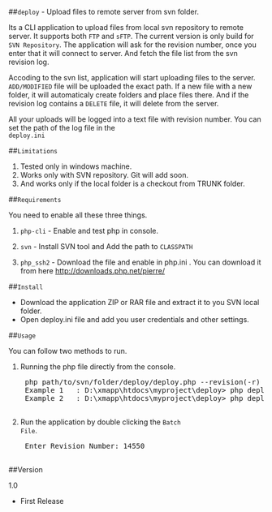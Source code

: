 ##<code>deploy</code> - Upload files to remote server from svn folder.

Its a CLI application to upload files from local svn repository to remote server. It supports both <code>FTP</code> and <code>sFTP</code>. 
The current version is only build for <code>SVN Repository</code>. The application will ask for the revision number, once you enter
that it will connect to server. And fetch the file list from the svn revision log. 

Accoding to the svn list, application will start uploading files to the server. 
<code>ADD/MODIFIED</code> file will be uploaded the exact path. If a new file with a new folder, it will automaticaly create folders
and place files there. And if the revision log contains a <code>DELETE</code> file, it will delete from the server.

All your uploads will be logged into a text file with revision number. You can set the path of the log file in the <code>
deploy.ini</code>

##<code>Limitations</code>


1. Tested only in windows machine.
2. Works only with SVN repository. Git will add soon.
3. And works only if the local folder is a checkout from TRUNK folder.


##<code>Requirements</code>

You need to enable all these three things.

1. <code>php-cli</code>      - Enable and test php in console.
    
2. <code>svn</code>          - Install SVN tool and Add the path to <code>CLASSPATH</code>

3. <code>php_ssh2</code>     - Download the file and enable in php.ini . You can download it from here http://downloads.php.net/pierre/ 


##<code>Install</code>

* Download the application ZIP or RAR file and extract it to you SVN local folder. 
* Open deploy.ini file and add you user credentials and other settings.

##<code>Usage</code>


You can follow two methods to run.

1. Running the php file directly from the console.

    <pre>
    php path/to/svn/folder/deploy/deploy.php --revision(-r)
    Example 1   : D:\xmapp\htdocs\myproject\deploy> php deploy.php -r 14550
    Example 2   : D:\xmapp\htdocs\myproject\deploy> php deploy.php -r14550
    </pre>
    
2. Run the application by double clicking the <code>Batch File</code>.

    <pre>
    Enter Revision Number: 14550
    </pre>


##Version


1.0 
* First Release   












